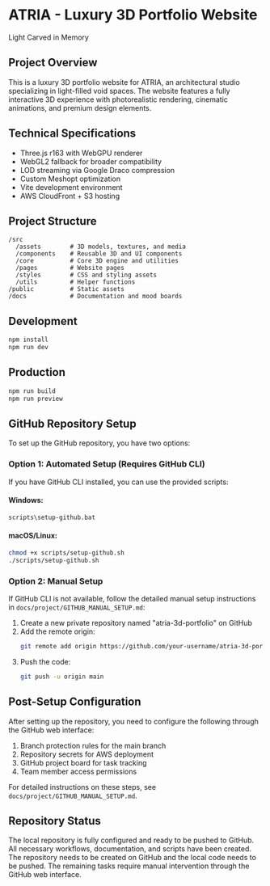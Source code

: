 # ATRIA - Luxury 3D Portfolio Website

Light Carved in Memory

## Project Overview

This is a luxury 3D portfolio website for ATRIA, an architectural studio specializing in light-filled void spaces. The website features a fully interactive 3D experience with photorealistic rendering, cinematic animations, and premium design elements.

## Technical Specifications

- Three.js r163 with WebGPU renderer
- WebGL2 fallback for broader compatibility
- LOD streaming via Google Draco compression
- Custom Meshopt optimization
- Vite development environment
- AWS CloudFront + S3 hosting

## Project Structure

```
/src
  /assets        # 3D models, textures, and media
  /components    # Reusable 3D and UI components
  /core          # Core 3D engine and utilities
  /pages         # Website pages
  /styles        # CSS and styling assets
  /utils         # Helper functions
/public          # Static assets
/docs            # Documentation and mood boards
```

## Development

```bash
npm install
npm run dev
```

## Production

```bash
npm run build
npm run preview
```

## GitHub Repository Setup

To set up the GitHub repository, you have two options:

### Option 1: Automated Setup (Requires GitHub CLI)

If you have GitHub CLI installed, you can use the provided scripts:

#### Windows:
```bash
scripts\setup-github.bat
```

#### macOS/Linux:
```bash
chmod +x scripts/setup-github.sh
./scripts/setup-github.sh
```

### Option 2: Manual Setup

If GitHub CLI is not available, follow the detailed manual setup instructions in `docs/project/GITHUB_MANUAL_SETUP.md`:

1. Create a new private repository named "atria-3d-portfolio" on GitHub
2. Add the remote origin:
   ```bash
   git remote add origin https://github.com/your-username/atria-3d-portfolio.git
   ```
3. Push the code:
   ```bash
   git push -u origin main
   ```

## Post-Setup Configuration

After setting up the repository, you need to configure the following through the GitHub web interface:

1. Branch protection rules for the main branch
2. Repository secrets for AWS deployment
3. GitHub project board for task tracking
4. Team member access permissions

For detailed instructions on these steps, see `docs/project/GITHUB_MANUAL_SETUP.md`.

## Repository Status

The local repository is fully configured and ready to be pushed to GitHub. All necessary workflows, documentation, and scripts have been created. The repository needs to be created on GitHub and the local code needs to be pushed. The remaining tasks require manual intervention through the GitHub web interface.